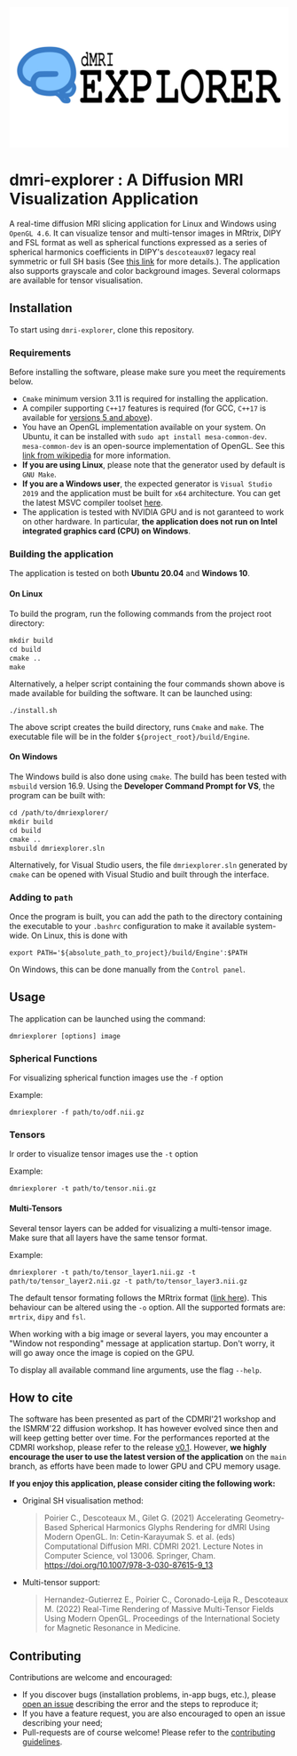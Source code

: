 ![Banner logo](banner-logo.png)
# dmri-explorer : A Diffusion MRI Visualization Application
A real-time diffusion MRI slicing application for Linux and Windows using `OpenGL 4.6`. It can visualize tensor and multi-tensor images in MRtrix, DIPY and FSL format as well as spherical functions expressed as a series of spherical harmonics coefficients in DIPY's `descoteaux07` legacy real symmetric or full SH basis (See [this link](https://dipy.org/documentation/1.4.1./theory/sh_basis/) for more details.). The application also supports grayscale and color background images. Several colormaps are available for tensor visualisation.


## Installation

To start using `dmri-explorer`, clone this repository.

### Requirements

Before installing the software, please make sure you meet the requirements below.

* `Cmake` minimum version 3.11 is required for installing the application.
* A compiler supporting `C++17` features is required (for GCC, `C++17` is available for [versions 5 and above](https://gcc.gnu.org/projects/cxx-status.html#cxx17)).
* You have an OpenGL implementation available on your system. On Ubuntu, it can be installed with `sudo apt install mesa-common-dev`. `mesa-common-dev` is an open-source implementation of OpenGL. See this [link from wikipedia](https://en.wikipedia.org/wiki/OpenGL#Implementations) for more information.
* **If you are using Linux**, please note that the generator used by default is `GNU Make`.
* **If you are a Windows user**, the expected generator is `Visual Studio 2019` and the application must be built for `x64` architecture. You can get the latest MSVC compiler toolset [here](https://visualstudio.microsoft.com/downloads/#build-tools-for-visual-studio-2022).
* The application is tested with NVIDIA GPU and is not garanteed to work on other hardware. In particular, **the application does not run on Intel integrated graphics card (CPU) on Windows**.

### Building the application
The application is tested on both **Ubuntu 20.04** and **Windows 10**.

#### On Linux
To build the program, run the following commands from the project root directory:
```
mkdir build
cd build
cmake ..
make
```

Alternatively, a helper script containing the four commands shown above is made available for building the software. It can be launched using: 
```
./install.sh
```
The above script creates the build directory, runs `Cmake` and `make`. The executable file will be in the folder `${project_root}/build/Engine`.

#### On Windows
The Windows build is also done using `cmake`. The build has been tested with `msbuild` version 16.9. Using the **Developer Command Prompt for VS**, the program can be built with:
```
cd /path/to/dmriexplorer/
mkdir build
cd build
cmake ..
msbuild dmriexplorer.sln
```

Alternatively, for Visual Studio users, the file `dmriexplorer.sln` generated by `cmake` can be opened with Visual Studio and built through the interface.

### Adding to `path`
Once the program is built, you can add the path to the directory containing the executable to your `.bashrc` configuration to make it available system-wide. On Linux, this is done with

```
export PATH='${absolute_path_to_project}/build/Engine':$PATH
```

On Windows, this can be done manually from the `Control panel`.

## Usage
The application can be launched using the command:

```
dmriexplorer [options] image
```

### Spherical Functions
For visualizing spherical function images use the `-f` option

Example:
```
dmriexplorer -f path/to/odf.nii.gz
```

### Tensors
Ir order to visualize tensor images use the `-t` option

Example:
```
dmriexplorer -t path/to/tensor.nii.gz
```

####  Multi-Tensors
Several tensor layers can be added for visualizing a multi-tensor image. Make sure that all layers have the same tensor format.

Example:
```
dmriexplorer -t path/to/tensor_layer1.nii.gz -t path/to/tensor_layer2.nii.gz -t path/to/tensor_layer3.nii.gz
```

The default tensor formating follows the MRtrix format ([link here](https://mrtrix.readthedocs.io/en/dev/reference/commands/dwi2tensor.html)).
This behaviour can be altered using the `-o` option. All the supported formats are: `mrtrix`, `dipy` and `fsl`.

When working with a big image or several layers, you may encounter a "Window not responding" message at application startup. Don't worry, it will go away once the image is copied on the GPU.

To display all available command line arguments, use the flag `--help`.

## How to cite

The software has been presented as part of the CDMRI'21 workshop and the ISMRM'22 diffusion workshop. It has however evolved since then and will keep getting better over time. For the performances reported at the CDMRI workshop, please refer to the release [v0.1](https://github.com/scilus/dmri-explorer/releases/tag/v0.1). However, **we highly encourage the user to use the latest version of the application** on the `main` branch, as efforts have been made to lower GPU and CPU memory usage.

**If you enjoy this application, please consider citing the following work:**

* Original SH visualisation method:
    >Poirier C., Descoteaux M., Gilet G. (2021) Accelerating Geometry-Based Spherical Harmonics Glyphs Rendering for dMRI Using Modern OpenGL. In: Cetin-Karayumak S. et al. (eds) Computational Diffusion MRI. CDMRI 2021. Lecture Notes in Computer Science, vol 13006. Springer, Cham. https://doi.org/10.1007/978-3-030-87615-9_13

* Multi-tensor support:
    >Hernandez-Gutierrez E., Poirier C., Coronado-Leija R., Descoteaux M. (2022) Real-Time Rendering of Massive Multi-Tensor Fields Using Modern OpenGL. Proceedings of the International Society for Magnetic Resonance in Medicine.

## Contributing
Contributions are welcome and encouraged:
* If you discover bugs (installation problems, in-app bugs, etc.), please [open an issue](https://github.com/scilus/dmri-explorer/issues) describing the error and the steps to reproduce it;
* If you have a feature request, you are also encouraged to open an issue describing your need;
* Pull-requests are of course welcome! Please refer to the [contributing guidelines](https://github.com/scilus/dmri-explorer/blob/main/contributing.md).
